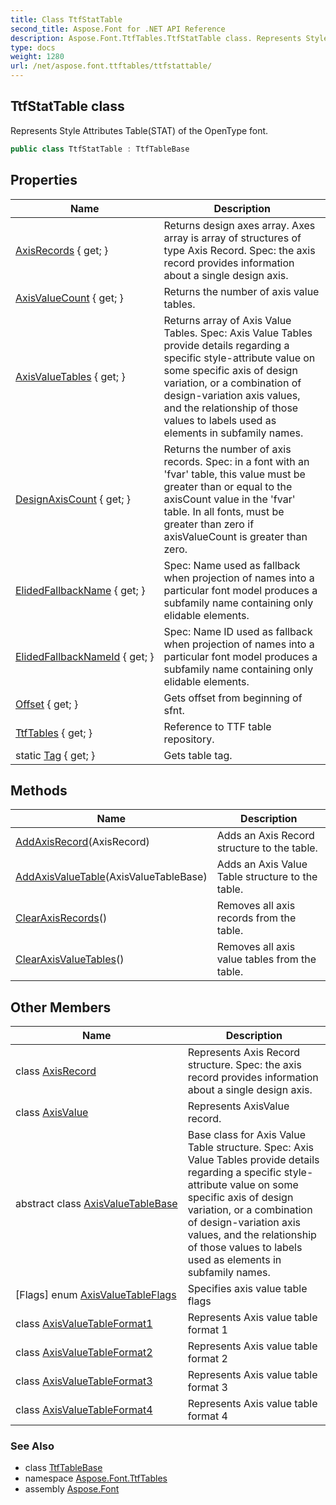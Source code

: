 ```yaml
---
title: Class TtfStatTable
second_title: Aspose.Font for .NET API Reference
description: Aspose.Font.TtfTables.TtfStatTable class. Represents Style Attributes TableSTAT of the OpenType font
type: docs
weight: 1280
url: /net/aspose.font.ttftables/ttfstattable/
---
```

## TtfStatTable class

Represents Style Attributes Table(STAT) of the OpenType font.

```csharp
public class TtfStatTable : TtfTableBase
```

## Properties

| Name | Description |
| --- | --- |
| [AxisRecords](../../aspose.font.ttftables/ttfstattable/axisrecords/) { get; } | Returns design axes array. Axes array is array of structures of type Axis Record. Spec: the axis record provides information about a single design axis. |
| [AxisValueCount](../../aspose.font.ttftables/ttfstattable/axisvaluecount/) { get; } | Returns the number of axis value tables. |
| [AxisValueTables](../../aspose.font.ttftables/ttfstattable/axisvaluetables/) { get; } | Returns array of Axis Value Tables. Spec: Axis Value Tables provide details regarding a specific style-attribute value on some specific axis of design variation, or a combination of design-variation axis values, and the relationship of those values to labels used as elements in subfamily names. |
| [DesignAxisCount](../../aspose.font.ttftables/ttfstattable/designaxiscount/) { get; } | Returns the number of axis records. Spec: in a font with an 'fvar' table, this value must be greater than or equal to the axisCount value in the 'fvar' table. In all fonts, must be greater than zero if axisValueCount is greater than zero. |
| [ElidedFallbackName](../../aspose.font.ttftables/ttfstattable/elidedfallbackname/) { get; } | Spec: Name used as fallback when projection of names into a particular font model produces a subfamily name containing only elidable elements. |
| [ElidedFallbackNameId](../../aspose.font.ttftables/ttfstattable/elidedfallbacknameid/) { get; } | Spec: Name ID used as fallback when projection of names into a particular font model produces a subfamily name containing only elidable elements. |
| [Offset](../../aspose.font.ttftables/ttftablebase/offset/) { get; } | Gets offset from beginning of sfnt. |
| [TtfTables](../../aspose.font.ttftables/ttftablebase/ttftables/) { get; } | Reference to TTF table repository. |
| static [Tag](../../aspose.font.ttftables/ttfstattable/tag/) { get; } | Gets table tag. |

## Methods

| Name | Description |
| --- | --- |
| [AddAxisRecord](../../aspose.font.ttftables/ttfstattable/addaxisrecord/)(AxisRecord) | Adds an Axis Record structure to the table. |
| [AddAxisValueTable](../../aspose.font.ttftables/ttfstattable/addaxisvaluetable/)(AxisValueTableBase) | Adds an Axis Value Table structure to the table. |
| [ClearAxisRecords](../../aspose.font.ttftables/ttfstattable/clearaxisrecords/)() | Removes all axis records from the table. |
| [ClearAxisValueTables](../../aspose.font.ttftables/ttfstattable/clearaxisvaluetables/)() | Removes all axis value tables from the table. |

## Other Members

| Name | Description |
| --- | --- |
| class [AxisRecord](../../aspose.font.ttftables/ttfstattable.axisrecord) | Represents Axis Record structure. Spec: the axis record provides information about a single design axis. |
| class [AxisValue](../../aspose.font.ttftables/ttfstattable.axisvalue) | Represents AxisValue record. |
| abstract class [AxisValueTableBase](../../aspose.font.ttftables/ttfstattable.axisvaluetablebase) | Base class for Axis Value Table structure. Spec: Axis Value Tables provide details regarding a specific style-attribute value on some specific axis of design variation, or a combination of design-variation axis values, and the relationship of those values to labels used as elements in subfamily names. |
| [Flags] enum [AxisValueTableFlags](../../aspose.font.ttftables/ttfstattable.axisvaluetableflags) | Specifies axis value table flags |
| class [AxisValueTableFormat1](../../aspose.font.ttftables/ttfstattable.axisvaluetableformat1) | Represents Axis value table format 1 |
| class [AxisValueTableFormat2](../../aspose.font.ttftables/ttfstattable.axisvaluetableformat2) | Represents Axis value table format 2 |
| class [AxisValueTableFormat3](../../aspose.font.ttftables/ttfstattable.axisvaluetableformat3) | Represents Axis value table format 3 |
| class [AxisValueTableFormat4](../../aspose.font.ttftables/ttfstattable.axisvaluetableformat4) | Represents Axis value table format 4 |

### See Also

* class [TtfTableBase](../ttftablebase/)
* namespace [Aspose.Font.TtfTables](../../aspose.font.ttftables/)
* assembly [Aspose.Font](../../)


